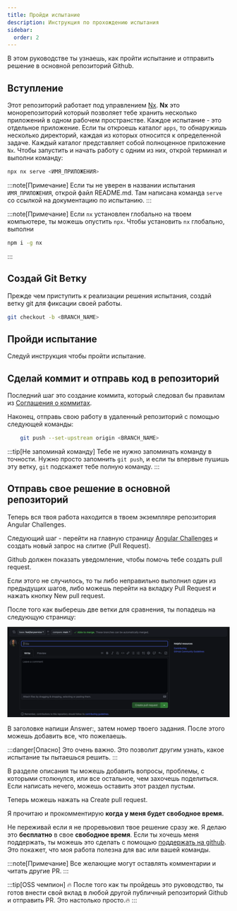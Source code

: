 ```yaml
---
title: Пройди испытание
description: Инструкция по прохождению испытания
sidebar:
  order: 2
---
```


В этом руководстве ты узнаешь, как пройти испытание и отправить решение в основной репозиторий Github.

## Вступление

Этот репозиторий работает под управлением [Nx](https://nx.dev/getting-started/intro). <b>Nx</b> это монорепозиторий который позволяет тебе хранить несколько приложений в одном рабочем пространстве.
Каждое испытание - это отдельное приложение. Если ты откроешь каталог `apps`, то обнаружишь несколько директорий, каждая из которых относится к определенной задаче. Каждый каталог представляет собой полноценное приложение `Nx`. Чтобы запустить и начать работу с одним из них, открой терминал и выполни команду:

```bash
npx nx serve <ИМЯ_ПРИЛОЖЕНИЯ>
```

:::note[Примечание]
Если ты не уверен в названии испытания `ИМЯ_ПРИЛОЖЕНИЯ`, открой файл README.md. Там написана команда `serve` со ссылкой на документацию по испытанию.
:::

:::note[Примечание]
Если `nx` установлен глобально на твоем компьютере, ты можешь опустить `npx`.
Чтобы установить `nx` глобально, выполни

```bash
npm i -g nx
```

:::

## Создай Git Ветку

Прежде чем приступить к реализации решения испытания, создай ветку git для фиксации своей работы.

```bash
git checkout -b <BRANCH_NAME>
```

## Пройди испытание

Следуй инструкция чтобы пройти испытание.

## Сделай коммит и отправь код в репозиторий

Последний шаг это создание коммита, который следовал бы правилам из [Соглашения о коммитах](https://www.conventionalcommits.org/ru/v1.0.0/).

Наконец, отправь свою работу в удаленный репозиторий с помощью следующей команды:

```bash
    git push --set-upstream origin <BRANCH_NAME>
```

:::tip[Не запоминай команду]
Тебе не нужно запоминать команду в точности. Нужно просто запомнить `git push`, и если ты впервые пушишь эту ветку, `git` подскажет тебе полную команду.
:::

## Отправь свое решение в основной репозиторий

Теперь вся твоя работа находится в твоем экземпляре репозитория Angular Challenges.

Следующий шаг - перейти на главную страницу [Angular Challenges](https://github.com/tomalaforge/angular-challenges) и создать новый запрос на слитие (Pull Request).

Github должен показать уведомление, чтобы помочь тебе создать pull request.

Если этого не случилось, то ты либо неправильно выполнил один из предыдущих шагов, либо можешь перейти на вкладку Pull Request и нажать кнопку <span class="github-success-btn">New pull request.</span>

После того как выберешь две ветки для сравнения, ты попадешь на следующую страницу:

![New pull request screen](../../../../assets/new-pull-request.png)

В заголовке напиши Answer:, затем номер твоего задания. После этого можешь добавить все, что пожелаешь.

:::danger[Опасно]
Это очень важно. Это позволит другим узнать, какое испытание ты пытаешься решить.
:::

В разделе описания ты можешь добавить вопросы, проблемы, с которыми столкнулся, или все остальное, чем захочешь поделиться. Если написать нечего, можешь оставить этот раздел пустым.

Теперь можешь нажать на <span class="github-success-btn">Create pull request</span>.

Я прочитаю и прокомментирую <b>когда у меня будет свободное время.</b>

<p class="important-block">Не переживай если я не проревьювил твое решение сразу же. Я делаю это <b>бесплатно</b> в свое <b>свободное время</b>. Если ты хочешь меня поддержать, ты можешь это сделать с помощью <a href="https://github.com/sponsors/tomalaforge">поддержать на github</a>. Это покажет, что моя работа полезна для вас или вашей команды.</p>

:::note[Примечание]
Все желающие могут оставлять комментарии и читать другие PR.
:::

:::tip[OSS чемпион]
🔥 После того как ты пройдешь это руководство, ты готов внести свой вклад в любой другой публичный репозиторий Github и отправить PR. Это настолько просто.🔥
:::
